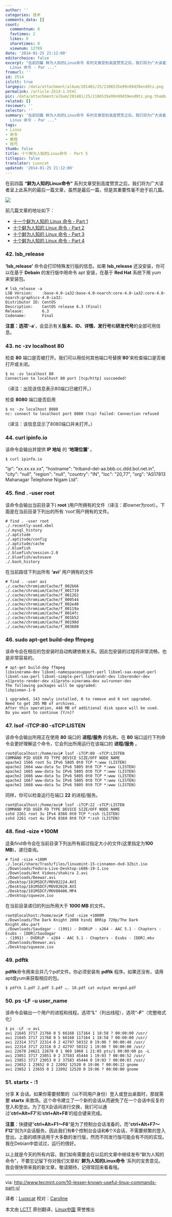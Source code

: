 ```yaml
---
author: ''
categories: 技术
comments_data: []
count:
  commentnum: 0
  favtimes: 2
  likes: 0
  sharetimes: 0
  viewnum: 12789
date: '2014-01-25 21:12:00'
editorchoice: false
excerpt: "在前四篇 鲜为人知的Linux命令 系列文章受到高度赞赏之后，我们将为广大读者呈上此系列的最后一篇文章，虽然是最后一篇，但是其重要性毫不逊于前几篇。\r\n\r\n前几篇文章的地址如下：\r\n\r\n十一个鲜为人知的
  Linux 命令 - Par ..."
fromurl: ''
id: 2514
islctt: true
largepic: /data/attachment/album/201401/25/2106535e99n99d39end9tz.png
permalink: /article-2514-1.html
pic: /data/attachment/album/201401/25/2106535e99n99d39end9tz.png.thumb.jpg
related: []
reviewer: ''
selector: ''
summary: "在前四篇 鲜为人知的Linux命令 系列文章受到高度赞赏之后，我们将为广大读者呈上此系列的最后一篇文章，虽然是最后一篇，但是其重要性毫不逊于前几篇。\r\n\r\n前几篇文章的地址如下：\r\n\r\n十一个鲜为人知的
  Linux 命令 - Par ..."
tags:
- Linux
- 命令
- 教程
- 技巧
thumb: false
title: 十个鲜为人知的Linux命令 - Part 5
titlepic: false
translator: Luoxcat
updated: '2014-01-25 21:12:00'
---
```


在前四篇 **“鲜为人知的Linux命令”** 系列文章受到高度赞赏之后，我们将为广大读者呈上此系列的最后一篇文章，虽然是最后一篇，但是其重要性毫不逊于前几篇。


![](/data/attachment/album/201401/25/2106535e99n99d39end9tz.png)


前几篇文章的地址如下：


* [十一个鲜为人知的 Linux 命令 - Part 1](http://linux.cn/article-2258-1.html)
* [十个鲜为人知的 Linux 命令 - Part 2](http://linux.cn/article-2265-1.html)
* [十个鲜为人知的 Linux 命令 - Part 3](http://linux.cn/article-2284-1.html)
* [十个鲜为人知的 Linux 命令 - Part 4](http://linux.cn/article-2404-1.html)


### 42. lsb\_release


**‘lsb\_release’** 命令会打印特殊发行版的信息。如果 **lsb\_release** 还没安装，你可以在基于 **Debain** 的发行版中用命令 apt 安装，在基于 **Red Hat** 系统下用 yum 来安装包。



```
# lsb_release -a
LSB Version:    :base-4.0-ia32:base-4.0-noarch:core-4.0-ia32:core-4.0-noarch:graphics-4.0-ia32:
Distributor ID: CentOS
Description:    CentOS release 6.3 (Final)
Release:        6.3
Codename:       Final

```

**注意：**选项‘**-a**’，会显示有关**版本、ID、详情、发行号**和**研发代号**的全部可用信息。


### 43. nc -zv localhost 80


检查 **80** 端口是否被打开。我们可以用任何其他端口号替换‘**80**’来检查端口是否被打开或关闭。



```
$ nc -zv localhost 80
Connection to localhost 80 port [tcp/http] succeeded!

```

（译注：出现该信息表示80端口已被打开。）


检查 **8080** 端口是否启用



```
$ nc -zv localhost 8080
nc: connect to localhost port 8080 (tcp) failed: Connection refused

```

（译注：该信息显示了8080端口并未打开。）


### 44. curl ipinfo.io


该命令会输出并提供 **IP 地址** 的 **‘地理位置’** 。



```
$ curl ipinfo.io 

```

"ip": "xx.xx.xx.xx", "hostname": "triband-del-aa.bbb.cc.ddd.bol.net.in", "city": "null", "region": "null", "country": "IN", "loc": "20,77", "org": "AS17813 Mahanagar Telephone Nigam Ltd".


### 45. find . -user root


该命令会输出当前目录下( **root** )用户所拥有的文件（译注：即owner为root）。下面是在当前目录下列出的所有 ‘root’用户拥有的文件。



```
# find . -user root
./.recently-used.xbel
./.mysql_history
./.aptitude
./.aptitude/config
./.aptitude/cache
./.bluefish
./.bluefish/session-2.0
./.bluefish/autosave
./.bash_history

```

在当前路径下列出所有 **‘avi’** 用户拥有的文件



```
# find . -user avi
./.cache/chromium/Cache/f_002b66
./.cache/chromium/Cache/f_001719
./.cache/chromium/Cache/f_001262
./.cache/chromium/Cache/f_000544
./.cache/chromium/Cache/f_002e40
./.cache/chromium/Cache/f_00119a
./.cache/chromium/Cache/f_0014fc
./.cache/chromium/Cache/f_001b52
./.cache/chromium/Cache/f_00198d
./.cache/chromium/Cache/f_003680

```

### 46. sudo apt-get build-dep ffmpeg


该命令会在相应的包安装时自动构建依赖关系。因此包安装的过程将非常流畅，也是非常容易的。



```
# apt-get build-dep ffmpeg
libxinerama-dev libxml-namespacesupport-perl libxml-sax-expat-perl
libxml-sax-perl libxml-simple-perl libxrandr-dev libxrender-dev
x11proto-render-dev x11proto-xinerama-dev xulrunner-dev
The following packages will be upgraded:
libpixman-1-0

1 upgraded, 143 newly installed, 0 to remove and 6 not upgraded.
Need to get 205 MB of archives.
After this operation, 448 MB of additional disk space will be used.
Do you want to continue [Y/n]?

```

### 47. lsof -iTCP:80 -sTCP:LISTEN


该命令会输出所用正在使用 **80** 端口的 **进程/服务** 的名称。在 **80** 端口运行下列命令会更好理解这个命令，它会列出所用运行在该端口的 **进程/服务** 。



```
root@localhost:/home/avi# lsof -iTCP:80 -sTCP:LISTEN
COMMAND PID USER FD TYPE DEVICE SIZE/OFF NODE NAME
apache2 1566 root 5u IPv6 5805 0t0 TCP *:www (LISTEN)
apache2 1664 www-data 5u IPv6 5805 0t0 TCP *:www (LISTEN)
apache2 1665 www-data 5u IPv6 5805 0t0 TCP *:www (LISTEN)
apache2 1666 www-data 5u IPv6 5805 0t0 TCP *:www (LISTEN)
apache2 1667 www-data 5u IPv6 5805 0t0 TCP *:www (LISTEN)
apache2 1668 www-data 5u IPv6 5805 0t0 TCP *:www (LISTEN)

```

同样，你可以检查运行在端口 **22** 的进程/服务。



```
root@localhost:/home/avi# lsof -iTCP:22 -sTCP:LISTEN
COMMAND PID USER FD TYPE DEVICE SIZE/OFF NODE NAME
sshd 2261 root 3u IPv4 8366 0t0 TCP *:ssh (LISTEN)
sshd 2261 root 4u IPv6 8369 0t0 TCP *:ssh (LISTEN)

```

### 48. find -size +100M


这条find命令会在当前目录下列出所有超过指定大小的文件(这里指定为**100 MB**)，递归查询。



```
# find -size +100M
./.local/share/Trash/files/linuxmint-15-cinnamon-dvd-32bit.iso
./Downloads/Fedora-Live-Desktop-i686-19-1.iso
./Downloads/Ant Videos/shakira 2.avi
./Downloads/Deewar.avi
./Desktop/101MSDCF/MOV02224.AVI
./Desktop/101MSDCF/MOV02020.AVI
./Desktop/101MSDCF/MOV00406.MP4
./Desktop/squeeze.iso

```

在当前目录递归的列出所用大于 **1000 MB** 的文件。



```
root@localhost:/home/avi# find -size +1000M
./Downloads/The Dark Knight 2008 hindi BRRip 720p/The Dark Knight.mkv.part
./Downloads/Saudagar - (1991) - DVDRiP - x264 - AAC 5.1 - Chapters - Esubs - [DDR]/Saudagar 
- (1991) - DVDRiP - x264 - AAC 5.1 - Chapters - Esubs - [DDR].mkv
./Downloads/Deewar.avi
./Desktop/squeeze.iso

```

### 49. pdftk


**pdftk**命令用来合并几个pdf文件。你必须安装有 **pdftk** 程序。如果还没有，请用apt或yum来获取相应的包。



```
$ pdftk 1.pdf 2.pdf 3.pdf …. 10.pdf cat output merged.pdf

```

### 50. ps -LF -u user\_name


该命令会输出一个用户的进程和线程。选项“**L**”（列出线程），选项“**-F**”（完整格式化）



```
$ ps -LF -u avi
avi 21645 3717 21766 0 5 66168 117164 1 18:58 ? 00:00:00 /usr/
avi 21645 3717 21768 0 5 66168 117164 1 18:58 ? 00:00:00 /usr/
avi 22314 3717 22314 0 2 42797 50332 0 19:00 ? 00:00:40 /usr/
avi 22314 3717 22316 0 2 42797 50332 1 19:00 ? 00:00:00 /usr/
avi 22678 24621 22678 0 1 969 1060 1 21:05 pts/1 00:00:00 ps -L
avi 23051 3717 23051 0 2 37583 45444 1 19:03 ? 00:00:52 /usr/
avi 23051 3717 23053 0 2 37583 45444 0 19:03 ? 00:00:03 /usr/
avi 23652 1 23652 0 2 22092 12520 0 19:06 ? 00:00:22 gnome
avi 23652 1 23655 0 2 22092 12520 0 19:06 ? 00:00:00 gnome

```

### 51. startx - :1


分享 **X** 会话。如果你需要频繁的（以不同用户身份）登入或登出桌面时，那就需要 **startx** 来救场。这个命令建立了一个新的会话从而避免了在一个会话中反复的登入和登出。为了在X会话间进行交换，我们可以通过‘**ctrl+Alt+F7**’和‘**ctrl+Alt+F8**’的组合键来完成。


**注意**：快捷键“**ctrl+Alt+F1～F6**“是为了控制台会话准备的，而“**ctrl+Alt+F7～F12**”则为X会话服务。因此我们有**6**个控制台会话和**6**个X会话，不需要频繁的登入登出。上面的顺序适用于大多数的发行版，然而不同发行版可能会有不同的实现。我在Debian中尝试过，运行的很好。


以上就是今天的所有内容。我们如有需要会在以后的文章中继续发布“鲜为人知的命令”，不要忘记留下你对我们文章和‘ **鲜为人知的Linux命令** ’系列的宝贵意见。我会很快带来我的新文章，敬请期待，记得常回来看看哦。




---


via: <http://www.tecmint.com/10-lesser-known-useful-linux-commands-part-v/>


译者：[Luoxcat](https://github.com/Luoxcat) 校对：[Caroline](https://github.com/carolinewuyan)


本文由 [LCTT](https://github.com/LCTT/TranslateProject) 原创翻译，[Linux中国](http://linux.cn/) 荣誉推出